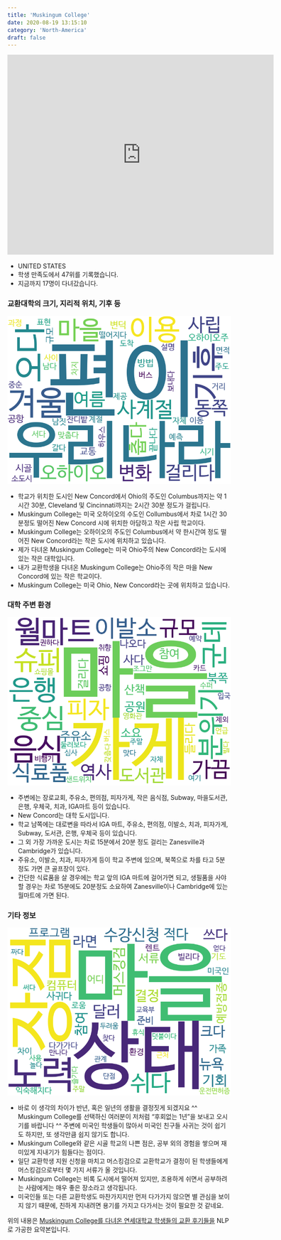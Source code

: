 ```yaml
---
title: 'Muskingum College'
date: 2020-08-19 13:15:10
category: 'North-America'
draft: false
---
```


<iframe
width="600"
height="450"
frameborder="0" style="border:0"
src="https://www.google.com/maps/embed/v1/place?key=AIzaSyC9e1AME-pVmWC4hBpFdu5S4dKzyepa3HQ&q=Muskingum+College&center=40.000294200000006,-81.7390462&zoom=14" allowfullscreen>
</iframe>


* UNITED STATES
* 학생 만족도에서 47위를 기록했습니다.
* 지금까지 17명이 다녀갔습니다. 

### 교환대학의 크기, 지리적 위치, 기후 등

![gen_info-WordCloud](../univ_wordclouds_okt/gen_info/US000118_gen_info_okt.png)

* 학교가 위치한 도시인 New Concord에서 Ohio의 주도인 Columbus까지는 약 1시간 30분, Cleveland 및 Cincinnati까지는 2시간 30분 정도가 걸립니다.
* Muskingum College는 미국 오하이오의 수도인 Collumbus에서 차로 1시간 30분정도 떨어진 New Concord 시에 위치한 아담하고 작은 사립 학교이다.
* Muskingum College는 오하이오의 주도인 Columbus에서 약 한시간여 정도 떨어진 New Concord라는 작은 도시에 위치하고 있습니다.
* 제가 다녀온 Muskingum College는 미국 Ohio주의 New Concord라는 도시에 있는 작은 대학입니다.
* 내가 교환학생을 다녀온 Muskingum College는 Ohio주의 작은 마을 New Concord에 있는 작은 학교이다.
* Muskingum College는 미국 Ohio, New Concord라는 곳에 위치하고 있습니다.


### 대학 주변 환경

![env_info-WordCloud](../univ_wordclouds_okt/env_info/US000118_env_info_okt.png)

* 주변에는 장로교회, 주유소, 편의점, 피자가게, 작은 음식점, Subway, 마을도서관, 은행, 우체국, 치과, IGA마트 등이 있습니다.
* New Concord는 대학 도시입니다.
* 학교 남쪽에는 대로변을 따라서 IGA 마트, 주유소, 편의점, 이발소, 치과, 피자가게, Subway, 도서관, 은행, 우체국 등이 있습니다.
* 그 외 가장 가까운 도시는 차로 15분에서 20분 정도 걸리는 Zanesville과 Cambridge가 있습니다.
* 주유소, 이발소, 치과, 피자가게 등이 학교 주변에 있으며, 북쪽으로 차를 타고 5분 정도 가면 큰 골프장이 있다.
* 간단한 식료품을 살 경우에는 학교 앞의 IGA 마트에 걸어가면 되고, 생필품을 사야 할 경우는 차로 15분에도 20분정도 소요하여 Zanesville이나 Cambridge에 있는 월마트에 가면 된다.


### 기타 정보

![etc_info-WordCloud](../univ_wordclouds_okt/etc_info/US000118_etc_info_okt.png)

* 바로 이 생각의 차이가 반년, 혹은 일년의 생활을 결정짓게 되겠지요 ^^ Muskingum College를 선택하신 여러분이 저처럼 “후회없는 1년”을 보내고 오시기를 바랍니다 ^^ 주변에 미국인 학생들이 많아서 미국인 친구들 사귀는 것이 쉽기도 하지만, 또 생각만큼 쉽지 않기도 합니다.
* Muskingum College와 같은 시골 학교의 나쁜 점은, 공부 외의 경험을 쌓으며 재미있게 지내기가 힘들다는 점이다.
* 일단 교환학생 지원 신청을 마치고 머스킹검으로 교환학교가 결정이 된 학생들에게 머스킹검으로부터 몇 가지 서류가 올 것입니다.
* Muskingum College는 비록 도시에서 떨어져 있지만, 조용하게 쉬면서 공부하려는 사람에게는 매우 좋은 장소라고 생각됩니다.
* 미국인들 또는 다른 교환학생도 마찬가지지만 먼저 다가가지 않으면 별 관심을 보이지 않기 때문에, 친하게 지내려면 용기를 가지고 다가서는 것이 필요한 것 같네요.


위의 내용은 [Muskingum College를 다녀온 연세대학교 학생들의 교환 후기들을](http://oia.yonsei.ac.kr/partner/expReport.asp?ucode=US000118&bgbn=A) NLP로 가공한 요약본입니다. 
